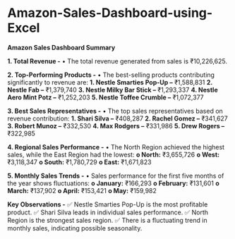 # Amazon-Sales-Dashboard-using-Excel

**Amazon Sales Dashboard Summary**

**1. Total Revenue -** 
• The total revenue generated from sales is ₹10,226,625.

**2. Top-Performing Products -** 
• The best-selling products contributing significantly to revenue are:
**1.	Nestle Smarties Pop-Up –** ₹1,588,831
**2.	Nestle Fab –** ₹1,379,740
**3.	Nestle Milky Bar Stick –** ₹1,293,337
**4.	Nestle Aero Mint Potz –** ₹1,252,203
**5.	Nestle Toffee Crumble –** ₹1,072,377

**3. Best Sales Representatives -** 
• The top sales representatives based on revenue contribution:
**1.	Shari Silva –** ₹408,287
**2.	Rachel Gomez –** ₹341,627
**3.	Robert Munoz –** ₹332,530
**4.	Max Rodgers –** ₹331,986
**5.	Drew Rogers –** ₹322,985

**4. Regional Sales Performance -**
•	The North Region achieved the highest sales, while the East Region had the lowest:
**o	North:** ₹3,655,726
**o	West:** ₹3,118,347
**o	South:** ₹1,780,729
**o	East:** ₹1,671,823

**5. Monthly Sales Trends -**
•	Sales performance for the first five months of the year shows fluctuations:
**o	January:** ₹166,293
**o	February:** ₹131,601
**o	March:** ₹137,902
**o	April:** ₹153,421
**o	May:** ₹159,982

**Key Observations -**
  ✅ Nestle Smarties Pop-Up is the most profitable product.
  ✅ Shari Silva leads in individual sales performance.
  ✅ North Region is the strongest sales region.
  ✅ There is a fluctuating trend in monthly sales, indicating possible seasonality.

